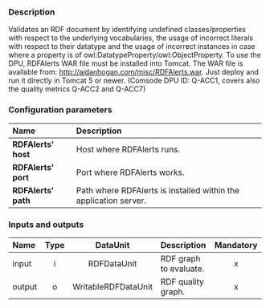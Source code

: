### Description

Validates an RDF document by identifying undefined classes/properties with respect to the underlying vocabularies, the usage of incorrect literals with respect to their datatype and the usage of incorrect instances in case where a property is of owl:DatatypeProperty/owl:ObjectProperty.  To use the DPU, RDFAlerts WAR file must be installed into Tomcat. The WAR file is available from: http://aidanhogan.com/misc/RDFAlerts.war. Just deploy and run it directly in Tomcat 5 or newer. (Comsode DPU ID: Q-ACC1, covers also the quality metrics  Q-ACC2 and Q-ACC7)

### Configuration parameters

| Name | Description |
|:----|:----|
|**RDFAlerts' host**		                  |Host where RDFAlerts runs.  	   |
|**RDFAlerts' port**		                  |Port where RDFAlerts works.  	       |
|**RDFAlerts' path**			              |Path where RDFAlerts is installed within the application server.      |

### Inputs and outputs

|Name |Type | DataUnit | Description | Mandatory |
|:--------|:------:|:------:|:-------------|:---------------------:|
|input |i |RDFDataUnit |RDF graph to evaluate. |x|
|output |o |WritableRDFDataUnit |RDF quality graph. |x|
